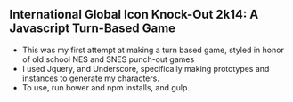 ## International Global Icon Knock-Out 2k14: A Javascript Turn-Based Game
* This was my first attempt at making a turn based game, styled in honor of old school NES and SNES punch-out games
* I used Jquery, and Underscore, specifically making prototypes and instances to generate my characters.
* To use, run bower and npm installs, and gulp..

